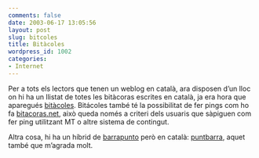 ```yaml
---
comments: false
date: 2003-06-17 13:05:56
layout: post
slug: bitcoles
title: Bitàcoles
wordpress_id: 1002
categories:
- Internet
---
```


Per a tots els lectors que tenen un weblog en català, ara disposen d’un lloc on hi ha un llistat de totes les bitàcoras escrites en català, ja era hora que aparegués [bitàcoles](http://www.bitacoles.net). Bitácoles també té la possibilitat de fer pings com ho fa [bitacoras.net](http://www.bitacoras.net), aix&ograve; queda només a criteri dels usuaris que sàpiguen com fer ping utilitzant MT o altre sistema de contingut.





Altra cosa, hi ha un híbrid de [barrapunto](http://www.barrapunto.com) per&ograve; en català: [puntbarra](http://puntbarra.com/), aquet també que m’agrada molt.




 
